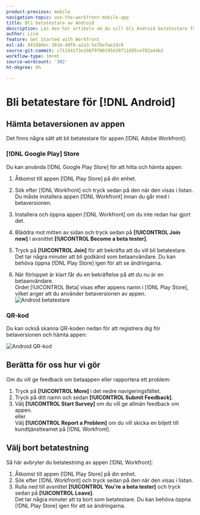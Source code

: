 ```yaml
---
product-previous: mobile
navigation-topic: use-the-workfront-mobile-app
title: Bli betatestare av Android
description: Läs den här artikeln om du vill bli Android betatestare för  [!DNL Adobe Workfront] mobilappen.
author: Lisa
feature: Get Started with Workfront
exl-id: 84188dec-301b-40f6-a2a3-5e7befae1dc9
source-git-commit: c711541f3e166f9700195420711d95ce782a44b2
workflow-type: tm+mt
source-wordcount: '302'
ht-degree: 0%

---
```


# Bli betatestare för [!DNL Android]

## Hämta betaversionen av appen

Det finns några sätt att bli betatestare för appen [!DNL Adobe Workfront]:

### [!DNL Google Play] Store

Du kan använda [!DNL Google Play Store] för att hitta och hämta appen:

1. Åtkomst till appen [!DNL Play Store] på din enhet.
1. Sök efter [!DNL Workfront] och tryck sedan på den när den visas i listan.
Du måste installera appen [!DNL Workfront] innan du går med i betaversionen.
1. Installera och öppna appen [!DNL Workfront] om du inte redan har gjort det.
1. Bläddra mot mitten av sidan och tryck sedan på **[!UICONTROL Join now]** i avsnittet **[!UICONTROL Become a beta tester]**.

1. Tryck på **[!UICONTROL Join]** för att bekräfta att du vill bli betatestare.\
   Det tar några minuter att bli godkänd som betaanvändare. Du kan behöva öppna [!DNL Play Store] igen för att se ändringarna.

1. När förloppet är klart får du en bekräftelse på att du nu är en betaanvändare.\
   Ordet [!UICONTROL Beta] visas efter appens namn i [!DNL Play Store], vilket anger att du använder betaversionen av appen.\
   ![Android betatestare](assets/android-beta-tester-adobe-350x468.png)

### QR-kod

Du kan också skanna QR-koden nedan för att registrera dig för betaversionen och hämta appen:

![Android QR-kod](assets/android-qr-code-350x409.png)

## Berätta för oss hur vi gör

Om du vill ge feedback om betaappen eller rapportera ett problem:

1. Tryck på **[!UICONTROL More]** i det nedre navigeringsfältet.
1. Tryck på ditt namn och sedan **[!UICONTROL Submit Feedback]**.
1. Välj **[!UICONTROL Start Survey]** om du vill ge allmän feedback om appen.\
   eller\
   Välj **[!UICONTROL Report a Problem]** om du vill skicka en biljett till kundtjänstteamet på [!DNL Workfront].

## Välj bort betatestning

Så här avbryter du betatestning av appen [!DNL Workfront]:

1. Åtkomst till appen [!DNL Play Store] på din enhet.
1. Sök efter [!DNL Workfront] och tryck sedan på den när den visas i listan.
1. Rulla ned till avsnittet **[!UICONTROL You're a beta tester]** och tryck sedan på **[!UICONTROL Leave]**.\
   Det tar några minuter att ta bort som betatestare. Du kan behöva öppna [!DNL Play Store] igen för att se ändringarna.
